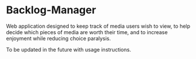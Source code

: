 # Backlog-Manager
Web application designed to keep track of media users wish to view, to help decide which pieces of media are worth their time, and to increase enjoyment while reducing choice paralysis.

To be updated in the future with usage instructions.

